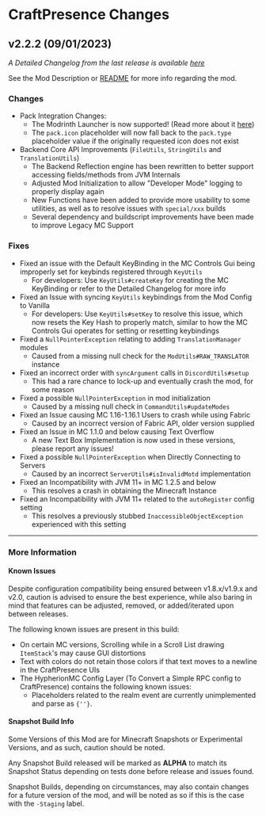 # CraftPresence Changes

## v2.2.2 (09/01/2023)

_A Detailed Changelog from the last release is
available [here](https://gitlab.com/CDAGaming/CraftPresence/-/compare/release%2Fv2.2.1...release%2Fv2.2.2)_

See the Mod Description or [README](https://gitlab.com/CDAGaming/CraftPresence) for more info regarding the mod.

### Changes

* Pack Integration Changes:
    * The Modrinth Launcher is now supported! (Read more about it [here](https://blog.modrinth.com/p/launcher))
    * The `pack.icon` placeholder will now fall back to the `pack.type` placeholder value if the originally requested
      icon does not exist
* Backend Core API Improvements (`FileUtils`, `StringUtils` and `TranslationUtils`)
    * The Backend Reflection engine has been rewritten to better support accessing fields/methods from JVM Internals
    * Adjusted Mod Initialization to allow "Developer Mode" logging to properly display again
    * New Functions have been added to provide more usability to some utilities, as well as to resolve issues
      with `special/xxx` builds
    * Several dependency and buildscript improvements have been made to improve Legacy MC Support

### Fixes

* Fixed an issue with the Default KeyBinding in the MC Controls Gui being improperly set for keybinds registered
  through `KeyUtils`
    * For developers: Use `KeyUtils#createKey` for creating the MC KeyBinding or refer to the Detailed Changelog for
      more info
* Fixed an Issue with syncing `KeyUtils` keybindings from the Mod Config to Vanilla
    * For developers: Use `KeyUtils#setKey` to resolve this issue, which now resets the Key Hash to properly match,
      similar to how the MC Controls Gui operates for setting or resetting keybindings
* Fixed a `NullPointerException` relating to adding `TranslationManager` modules
    * Caused from a missing null check for the `ModUtils#RAW_TRANSLATOR` instance
* Fixed an incorrect order with `syncArgument` calls in `DiscordUtils#setup`
    * This had a rare chance to lock-up and eventually crash the mod, for some reason
* Fixed a possible `NullPointerException` in mod initialization
    * Caused by a missing null check in `CommandUtils#updateModes`
* Fixed an Issue causing MC 1.16-1.16.1 Users to crash while using Fabric
    * Caused by an incorrect version of Fabric API, older version supplied
* Fixed an Issue in MC 1.1.0 and below causing Text Overflow
    * A new Text Box Implementation is now used in these versions, please report any issues!
* Fixed a possible `NullPointerException` when Directly Connecting to Servers
    * Caused by an incorrect `ServerUtils#isInvalidMotd` implementation
* Fixed an Incompatibility with JVM 11+ in MC 1.2.5 and below
    * This resolves a crash in obtaining the Minecraft Instance
* Fixed an Incompatibility with JVM 11+ related to the `autoRegister` config setting
    * This resolves a previously stubbed `InaccessibleObjectException` experienced with this setting

___

### More Information

#### Known Issues

Despite configuration compatibility being ensured between v1.8.x/v1.9.x and v2.0,
caution is advised to ensure the best experience, while also baring in mind that features can be adjusted, removed, or
added/iterated upon between releases.

The following known issues are present in this build:

* On certain MC versions, Scrolling while in a Scroll List drawing `ItemStack`'s may cause GUI distortions
* Text with colors do not retain those colors if that text moves to a newline in the CraftPresence UIs
* The HypherionMC Config Layer (To Convert a Simple RPC config to CraftPresence) contains the following known issues:
    * Placeholders related to the realm event are currently unimplemented and parse as `{''}`.

#### Snapshot Build Info

Some Versions of this Mod are for Minecraft Snapshots or Experimental Versions, and as such, caution should be noted.

Any Snapshot Build released will be marked as **ALPHA** to match its Snapshot Status depending on tests done before
release
and issues found.

Snapshot Builds, depending on circumstances, may also contain changes for a future version of the mod, and will be noted
as so if this is the case with the `-Staging` label.
